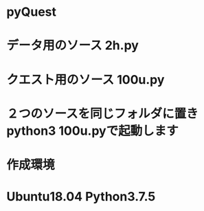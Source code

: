 # pyQuest
# データ用のソース 2h.py
# クエスト用のソース 100u.py
# ２つのソースを同じフォルダに置き python3 100u.pyで起動します
# 作成環境
# Ubuntu18.04 Python3.7.5
